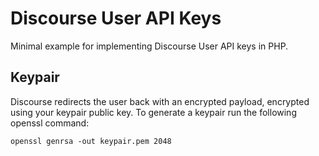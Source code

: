 # Discourse User API Keys

Minimal example for implementing Discourse User API keys in PHP.

## Keypair

Discourse redirects the user back with an encrypted payload, encrypted using your keypair public key.
To generate a keypair run the following openssl command:

```
openssl genrsa -out keypair.pem 2048
```
